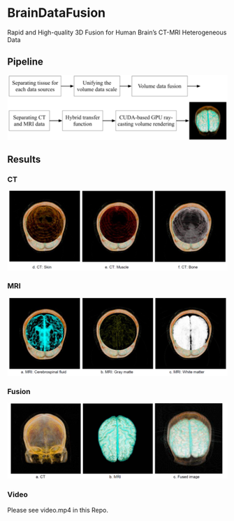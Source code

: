 # BrainDataFusion
Rapid and High-quality 3D Fusion for Human Brain’s CT-MRI Heterogeneous Data

## Pipeline
![See result images in our paper](https://github.com/Euxzh/BrainDataFusion/raw/master/pipeline.png)

## Results
### CT
![See result images in our paper](https://github.com/Euxzh/BrainDataFusion/raw/master/CT.png)
### MRI
![See result images in our paper](https://github.com/Euxzh/BrainDataFusion/raw/master/mri.png)
### Fusion
![See result images in our paper](https://github.com/Euxzh/BrainDataFusion/raw/master/Fusion.png)
### Video
Please see video.mp4 in this Repo.
